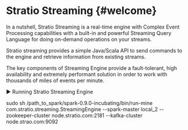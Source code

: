 Stratio Streaming {#welcome}
=======

In a nutshell, Stratio Streaming is a real-time engine with Complex Event Processing capabilities with a built-in and powerful Streaming Query Language for doing on-demand operations on your streams.

Stratio streaming provides a simple Java/Scala API to send commands to the engine and retrieve information from existing streams.

The key components of Streaming Engine provide a fault-tolerant, high availability and extremely performant solution in order to work with thousands of miles of events per minute.


:arrow_forward: Running Stratio Streaming Engine

sudo sh /path_to_spark/spark-0.9.0-incubating/bin/run-mine com.stratio.streaming.StreamingEngine --spark-master local_2 --zookeeper-cluster node.stratio.com:2181 --kafka-cluster node.strao.com:9092
